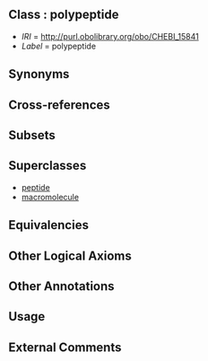 
## Class : polypeptide

 * *IRI* = http://purl.obolibrary.org/obo/CHEBI_15841
 * *Label* = polypeptide

## Synonyms


## Cross-references


## Subsets


## Superclasses

 * [peptide](../../CHEBI/70/CHEBI_16670.md)
 * [macromolecule](../../CHEBI/39/CHEBI_33839.md)

## Equivalencies


## Other Logical Axioms


## Other Annotations


## Usage


## External Comments

